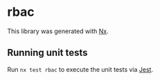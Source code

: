 # rbac

This library was generated with [Nx](https://nx.dev).

## Running unit tests

Run `nx test rbac` to execute the unit tests via [Jest](https://jestjs.io).
